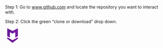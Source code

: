 

Step 1: Go to www.github.com and locate the repository you want to interact with.  

Step 2: Click the green “clone or download” drop down.  

![alt text](https://github.com/adam-p/markdown-here/raw/master/src/common/images/icon48.png "Logo Title Text 1")

